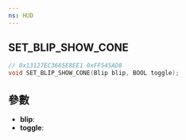 ```yaml
---
ns: HUD
---
```

## SET_BLIP_SHOW_CONE

```c
// 0x13127EC3665E8EE1 0xFF545AD8
void SET_BLIP_SHOW_CONE(Blip blip, BOOL toggle);
```


## 參數
* **blip**: 
* **toggle**: 

